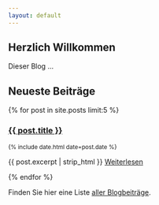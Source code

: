 ```yaml
---
layout: default
---
```


## Herzlich Willkommen

Dieser Blog ...

## Neueste Beiträge

{% for post in site.posts limit:5 %}
### <a href="{{ site.baseurl }}{{ post.url }}">{{ post.title }}</a>
<small>{% include date.html date=post.date %}</small>
<p>{{ post.excerpt | strip_html }} <a href="{{ site.baseurl }}{{ post.url }}">Weiterlesen</a></p>
{% endfor %}

Finden Sie hier eine Liste <a href="{{ site.baseurl }}/posts">aller Blogbeiträge</a>.
